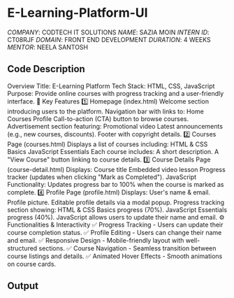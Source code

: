 # E-Learning-Platform-UI
*COMPANY*: CODTECH IT SOLUTIONS
*NAME*: SAZIA MOIN
*INTERN ID*: CT08RJF
*DOMAIN*: FRONT END DEVELOPMENT
*DURATION*: 4 WEEKS
*MENTOR*: NEELA SANTOSH

## Code Description 
Overview
Title: E-Learning Platform
Tech Stack: HTML, CSS, JavaScript
Purpose: Provide online courses with progress tracking and a user-friendly interface.
📌 Key Features
1️⃣ Homepage (index.html)
Welcome section introducing users to the platform.
Navigation bar with links to:
Home
Courses
Profile
Call-to-action (CTA) button to browse courses.
Advertisement section featuring:
Promotional video
Latest announcements (e.g., new courses, discounts).
Footer with copyright details.
2️⃣ Courses Page (courses.html)
Displays a list of courses including:
HTML & CSS Basics
JavaScript Essentials
Each course includes:
A short description.
A "View Course" button linking to course details.
3️⃣ Course Details Page (course-detail.html)
Displays:
Course title
Embedded video lesson
Progress tracker (updates when clicking "Mark as Completed").
JavaScript Functionality:
Updates progress bar to 100% when the course is marked as complete.
4️⃣ Profile Page (profile.html)
Displays:
User's name & email.
Profile picture.
Editable profile details via a modal popup.
Progress tracking section showing:
HTML & CSS Basics progress (70%).
JavaScript Essentials progress (40%).
JavaScript allows users to update their name and email.
⚙️ Functionalities & Interactivity
✅ Progress Tracking - Users can update their course completion status.
✅ Profile Editing - Users can change their name and email.
✅ Responsive Design - Mobile-friendly layout with well-structured sections.
✅ Course Navigation - Seamless transition between course listings and details.
✅ Animated Hover Effects - Smooth animations on course cards.

## Output
